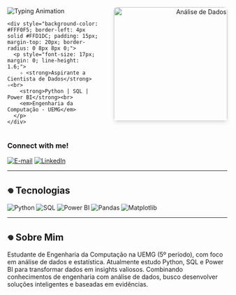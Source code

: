 <div style="display: flex; align-items: flex-start; gap: 30px;">
  <!-- Texto à esquerda (70%) -->
  <div style="flex: 70%;">
    <img src="https://readme-typing-svg.demolab.com?font=Fira+Code&size=24&color=800020&width=380&lines=Olá,+eu+sou+a+Ana+Coelho!" alt="Typing Animation">
    
    <div style="background-color: #FFF0F5; border-left: 4px solid #FFD1DC; padding: 15px; margin-top: 20px; border-radius: 0 8px 8px 0;">
      <p style="font-size: 17px; margin: 0; line-height: 1.6;">
        ✧ <strong>Aspirante a Cientista de Dados</strong> ✧<br>
        <strong>Python | SQL | Power BI</strong><br>
        <em>Engenharia da Computação - UEMG</em>
      </p>
    </div>
  </div>

  <!-- GIF à direita (30%) -->
  <div style="flex: 30%; text-align: right;">
    <img src="https://media3.giphy.com/media/9lwr4z6CSzlxC/giphy.gif" width="260" style="border-radius: 8px; box-shadow: 0 4px 8px rgba(0,0,0,0.1);" alt="Análise de Dados">
  </div>
</div>
<h3 align="left">Connect with me!</h3>
 
 [![E-mail](https://img.shields.io/badge/-Email-000?style=for-the-badge&logo=microsoft-outlook&logoColor=FF00F6&color:FFF)](mailto:cttanacoelho@gmail.com)
 [![LinkedIn](https://img.shields.io/badge/-LinkedIn-000?style=for-the-badge&logo=linkedin&logoColor=FF00F6&color:FFF)](https://www.linkedin.com/in/cttanacoelho/)

---

## 𖦹 Tecnologias

![Python](https://img.shields.io/badge/Python-3776AB?style=for-the-badge&logo=python&logoColor=white)
![SQL](https://img.shields.io/badge/SQL-4479A1?style=for-the-badge&logo=postgresql&logoColor=white)
![Power BI](https://img.shields.io/badge/Power_BI-F2C811?style=for-the-badge&logo=powerbi&logoColor=black)
![Pandas](https://img.shields.io/badge/Pandas-150458?style=for-the-badge&logo=pandas&logoColor=white)
![Matplotlib](https://img.shields.io/badge/Matplotlib-11557C?style=for-the-badge)

---

## 𖦹 Sobre Mim

Estudante de Engenharia da Computação na UEMG (5º período), com foco em análise de dados e estatística. Atualmente estudo Python, SQL e Power BI para transformar dados em insights valiosos. Combinando conhecimentos de engenharia com análise de dados, busco desenvolver soluções inteligentes e baseadas em evidências.
